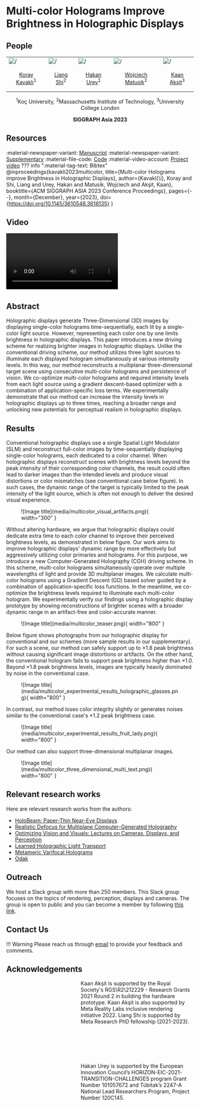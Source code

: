 # Multi-color Holograms Improve Brightness in Holographic Displays

## People
<table class=""  style="margin: 10px auto;">
  <tbody>
    <tr>
      <td> <img src="../../people/koray_kavakli.png" width="120" alt=/> &nbsp;&nbsp;&nbsp;&nbsp;</td>
      <td> <img src="../../people/liang_shi.png" width="120" alt=/> &nbsp;&nbsp;&nbsp;&nbsp;</td>
      <td> <img src="../../people/hakan_urey.png" width="120" alt=/> &nbsp;&nbsp;&nbsp;&nbsp;</td>
      <td> <img src="../../people/wojciech_matusik.png" width="120" alt=/> &nbsp;&nbsp;&nbsp;&nbsp;</td>
      <td> <img src="../../people/kaan_aksit.png" width="120" alt=/> &nbsp;&nbsp;&nbsp;&nbsp;</td>
    </tr>
    <tr>
      <td><p style="text-align:center;"><a href="https://scholar.google.com/citations?user=rn6XtO4AAAAJ&hl=en&oi=ao">Koray Kavaklı</a><sup>1</sup></p></td>
      <td><p style="text-align:center;"><a href="https://people.csail.mit.edu/liangs/">Liang Shi</a><sup>2</sup></p></td>
      <td><p style="text-align:center;"><a href="https://mysite.ku.edu.tr/hurey/">Hakan Urey</a><sup>1</sup></p></td>
      <td><p style="text-align:center;"><a href="https://cdfg.csail.mit.edu/wojciech">Wojciech Matusik</a><sup>2</sup></p></td>
      <td><p style="text-align:center;"><a href="https://kaanaksit.com">Kaan Akşit</a><sup>3</sup></p></td>
    </tr>
  </tbody>
</table>
<p style="text-align:center;">
<sup>1</sup>Koç University,
<sup>2</sup>Massachusetts Institute of Technology,
<sup>3</sup>University College London
</p>
<p style="text-align:center;"><b>SIGGRAPH Asia 2023</b></p>

## Resources
:material-newspaper-variant: [Manuscript](https://kaanaksit.com/assets/pdf/KavakliEtAl_SigAsia2023_Multi_color_holograms_improve_brightness_in_holographic_displays.pdf)
:material-newspaper-variant: [Supplementary](https://kaanaksit.com/assets/pdf/KavakliEtAl_SigAsia2023_Supplementary_Multi_color_holograms_improve_brightness_in_holographic_displays.pdf)
:material-file-code: [Code](https://github.com/complight/multi_color)
:material-video-account: [Project video](https://kaanaksit.com/assets/video/KavakliSigAsia2023Multicolor.mp4)
??? info ":material-tag-text: Bibtex"
        @inproceedings{kavakli2023multicolor,
          title={Multi-color Holograms improve Brightness in Holographic Displays},
          author={Kavakl{\i}, Koray and Shi, Liang and Urey, Hakan and Matusik, Wojciech and Akşit, Kaan},
          booktitle={ACM SIGGRAPH ASIA 2023 Conference Proceedings},
          pages={--},
          month={December},
          year={2023},
          doi={https://doi.org/10.1145/3610548.3618135}
        }


## Video
<video controls>
      <source src="https://kaanaksit.com/assets/video/KavakliSigAsia2023Multicolor.mp4" id="“ type="video/mp4">
</video>

## Abstract
Holographic displays generate Three-Dimensional (3D) images by displaying single-color holograms time-sequentially, each lit by a single-color light source.
However, representing each color one by one limits brightness in holographic displays.
This paper introduces a new driving scheme for realizing brighter images in holographic displays.
Unlike the conventional driving scheme, our method utilizes three light sources to illuminate each displayed hologram simultaneously at various intensity levels.
In this way, our method reconstructs a multiplanar three-dimensional target scene using consecutive multi-color holograms and persistence of vision.
We co-optimize multi-color holograms and required intensity levels from each light source using a gradient descent-based optimizer with a combination of application-specific loss terms.
We experimentally demonstrate that our method can increase the intensity levels in holographic displays up to three times, reaching a broader range and unlocking new potentials for perceptual realism in holographic displays.

## Results

Conventional holographic displays use a single Spatial Light Modulator (SLM) and reconstruct full-color images by time-sequentially displaying single-color holograms, each dedicated to a color channel.
When holographic displays reconstruct scenes with brightness levels beyond the peak intensity of their corresponding color channels, the result could often lead to darker images than the intended levels and produce visual distortions or color mismatches (see conventional case below figure).
In such cases, the dynamic range of the target is typically limited to the peak intensity of the light source, which is often not enough to deliver the desired visual experience.
<figure markdown>
  ![Image title](media/multicolor_visual_artifacts.png){ width="300" }
</figure>


Without altering hardware, we argue that holographic displays could dedicate extra time to each color channel to improve their perceived brightness levels, as demonstrated in below figure.
Our work aims to improve holographic displays' dynamic range by more effectively but aggressively utilizing color primaries and holograms.
For this purpose, we introduce a new Computer-Generated Holography (CGH) driving scheme.
In this scheme, multi-color holograms simultaneously operate over multiple wavelengths of light and provide 3D multiplanar images. 
We calculate multi-color holograms using a Gradient Descent (GD) based solver guided by a combination of application-specific loss functions.
In the meantime, we co-optimize the brightness levels required to illuminate each multi-color hologram.
We experimentally verify our findings using a holographic display prototype by showing reconstructions of brighter scenes with a broader dynamic range in an artifact-free and color-accurate manner.

<figure markdown>
  ![Image title](media/multicolor_teaser.png){ width="800" }
</figure>

Below figure shows photographs from our holographic display for conventional and our schemes (more sample results in our supplementary).
For such a scene, our method can safely support up to $\times1.8$ peak brightness without causing significant image distortions or artifacts.
On the other hand, the conventional hologram fails to support peak brightness higher than $\times1.0$.
Beyond $\times1.8$ peak brightness levels, images are typically heavily dominated by noise in the conventional case.


<figure markdown>
  ![Image title](media/multicolor_experimental_results_holographic_glasses.png){ width="800" }
</figure>


In contrast, our method loses color integrity slightly or generates noises similar to the conventional case's $\times1.2$ peak brightness case.


<figure markdown>
  ![Image title](media/multicolor_experimental_results_fruit_lady.png){ width="800" }
</figure>


Our method can also support three-dimensional multiplanar images.


<figure markdown>
  ![Image title](media/multicolor_three_dimensional_multi_text.png){ width="800" }
</figure>


## Relevant research works
Here are relevant research works from the authors:


- [HoloBeam: Paper-Thin Near-Eye Displays](holobeam.md)
- [Realistic Defocus for Multiplane Computer-Generated Holography](realistic_defocus_cgh.md)
- [Optimizing Vision and Visuals: Lectures on Cameras, Displays, and Perception](../teaching/siggraph2022_optimizing_vision_and_visuals.md)
- [Learned Holographic Light Transport](https://github.com/complight/realistic_holography)
- [Metameric Varifocal Holograms](https://github.com/complight/metameric_holography)
- [Odak](https://github.com/kunguz/odak)


## Outreach
We host a Slack group with more than 250 members.
This Slack group focuses on the topics of rendering, perception, displays and cameras.
The group is open to public and you can become a member by following [this link](../outreach/index.md).

## Contact Us
!!! Warning
    Please reach us through [email](mailto:k.aksit@ucl.ac.uk) to provide your feedback and comments.

## Acknowledgements

<div style="float: left; height:200px;" class="boxed">
<img align='left' src="../../media/royal_society.png" width="100" alt/>
<img align='left' src="../../media/meta_reality_labs.png" width="100" alt/>
</div>
Kaan Akşit is supported by the Royal Society's RGS\R2\212229 - Research Grants 2021 Round 2 in building the hardware prototype. Kaan Akşit is also supported by Meta Reality Labs inclusive rendering initiative 2022. Liang Shi is supported by Meta Research PhD fellowship (2021-2023).
<br />
<br />
<br />
<br />
<br />
<br />
<br />


<div style="float: left; height:200px;" class="boxed">
<img align='left' src="../../media/eu_horizon2020.png" width="100" alt/>
<img align='left' src="../../media/tubitak.png" width="100" alt/>
</div>
Hakan Urey is supported by the European Innovation Council’s HORIZON-EIC-2021-TRANSITION-CHALLENGES program Grant Number 101057672 and Tübitak’s 2247-A National Lead Researchers Program, Project Number 120C145.
<br />
<br />
<br />
<br />
<br />
<br />
<br />


